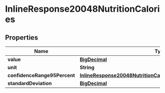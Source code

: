 

# InlineResponse20048NutritionCalories

## Properties

Name | Type | Description | Notes
------------ | ------------- | ------------- | -------------
**value** | [**BigDecimal**](BigDecimal.md) |  | 
**unit** | **String** |  | 
**confidenceRange95Percent** | [**InlineResponse20048NutritionCaloriesConfidenceRange95Percent**](InlineResponse20048NutritionCaloriesConfidenceRange95Percent.md) |  | 
**standardDeviation** | [**BigDecimal**](BigDecimal.md) |  | 



